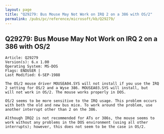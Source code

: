 ```yaml
---
layout: page
title: "Q29279: Bus Mouse May Not Work on IRQ 2 on a 386 with OS/2"
permalink: /pubs/pc/reference/microsoft/kb/Q29279/
---
```


## Q29279: Bus Mouse May Not Work on IRQ 2 on a 386 with OS/2

	Article: Q29279
	Version(s): 6.x 1.00
	Operating System: MS-DOS
	Flags: ENDUSER |
	Last Modified: 6-SEP-1988
	
	The OS/2 mouse driver MOUSEA04.SYS will not install if you use the IRQ
	2 setting for OS/2 and a Wyse 386. MOUSEA03.SYS will install, but
	will not work in OS/2. The mouse works properly in DOS.
	
	OS/2 seems to be more sensitive to the IRQ usage. This problem occurs
	with both the old and new bus mice. To work around the problem, use
	another interrupt other than 2 on the 386.
	
	Although IRQ2 is not recommended for ATs or 386s, the mouse seems to
	work without any problems in the DOS environment (using all other
	interrupts); however, this does not seem to be the case in OS/2.
